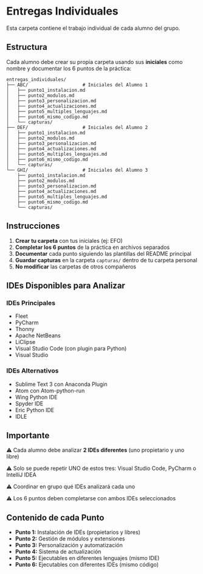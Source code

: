 # Entregas Individuales

Esta carpeta contiene el trabajo individual de cada alumno del grupo.

## Estructura

Cada alumno debe crear su propia carpeta usando sus **iniciales** como nombre y documentar los 6 puntos de la práctica:

```
entregas_individuales/
├── ABC/                    # Iniciales del Alumno 1
│   ├── punto1_instalacion.md
│   ├── punto2_modulos.md
│   ├── punto3_personalizacion.md
│   ├── punto4_actualizaciones.md
│   ├── punto5_multiples_lenguajes.md
│   ├── punto6_mismo_codigo.md
│   └── capturas/
├── DEF/                    # Iniciales del Alumno 2
│   ├── punto1_instalacion.md
│   ├── punto2_modulos.md
│   ├── punto3_personalizacion.md
│   ├── punto4_actualizaciones.md
│   ├── punto5_multiples_lenguajes.md
│   ├── punto6_mismo_codigo.md
│   └── capturas/
└── GHI/                    # Iniciales del Alumno 3
    ├── punto1_instalacion.md
    ├── punto2_modulos.md
    ├── punto3_personalizacion.md
    ├── punto4_actualizaciones.md
    ├── punto5_multiples_lenguajes.md
    ├── punto6_mismo_codigo.md
    └── capturas/
```

## Instrucciones

1. **Crear tu carpeta** con tus iniciales (ej: EFO)
2. **Completar los 6 puntos** de la práctica en archivos separados
3. **Documentar** cada punto siguiendo las plantillas del README principal
4. **Guardar capturas** en la carpeta `capturas/` dentro de tu carpeta personal
5. **No modificar** las carpetas de otros compañeros

## IDEs Disponibles para Analizar

### IDEs Principales
- Fleet
- PyCharm
- Thonny
- Apache NetBeans
- LiClipse
- Visual Studio Code (con plugin para Python)
- Visual Studio

### IDEs Alternativos
- Sublime Text 3 con Anaconda Plugin
- Atom con Atom-python-run
- Wing Python IDE
- Spyder IDE
- Eric Python IDE
- IDLE

## Importante

⚠️ Cada alumno debe analizar **2 IDEs diferentes** (uno propietario y uno libre)

⚠️ Solo se puede repetir UNO de estos tres: Visual Studio Code, PyCharm o IntelliJ IDEA

⚠️ Coordinar en grupo qué IDEs analizará cada uno

⚠️ Los 6 puntos deben completarse con ambos IDEs seleccionados

## Contenido de cada Punto

- **Punto 1:** Instalación de IDEs (propietarios y libres)
- **Punto 2:** Gestión de módulos y extensiones
- **Punto 3:** Personalización y automatización
- **Punto 4:** Sistema de actualización
- **Punto 5:** Ejecutables en diferentes lenguajes (mismo IDE)
- **Punto 6:** Ejecutables con diferentes IDEs (mismo código)
